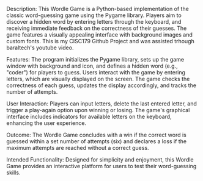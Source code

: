 Description:
This Wordle Game is a Python-based implementation of the classic word-guessing game using the Pygame library. Players aim to discover a hidden word by entering letters through the keyboard, and receiving immediate feedback on the correctness of their guesses. The game features a visually appealing interface with background images and custom fonts. This is my CISC179 Github Project and was assisted trhough baraltech's youtube video.


Features:
The program initializes the Pygame library, sets up the game window with background and icon, and defines a hidden word (e.g., "coder") for players to guess. Users interact with the game by entering letters, which are visually displayed on the screen. The game checks the correctness of each guess, updates the display accordingly, and tracks the number of attempts.

User Interaction:
Players can input letters, delete the last entered letter, and trigger a play-again option upon winning or losing. The game's graphical interface includes indicators for available letters on the keyboard, enhancing the user experience.

Outcome:
The Wordle Game concludes with a win if the correct word is guessed within a set number of attempts (six)  and declares a loss if the maximum attempts are reached without a correct guess.

Intended Functionality:
Designed for simplicity and enjoyment, this Wordle Game provides an interactive platform for users to test their word-guessing skills. 
